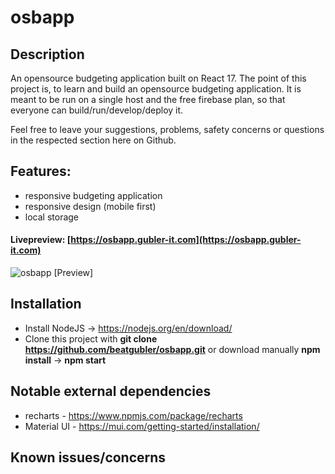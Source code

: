 # osbapp

## Description
An opensource budgeting application built on React 17.
The point of this project is, to learn and build an opensource budgeting application.
It is meant to be run on a single host and the free firebase plan, so that  everyone can build/run/develop/deploy it.

Feel free to leave your suggestions, problems, safety concerns or questions in the respected section here on Github.

## Features:
* responsive budgeting application
* responsive design (mobile first)
* local storage

#### Livepreview: [https://osbapp.gubler-it.com](https://osbapp.gubler-it.com)

![osbapp [Preview]](https://i.imgur.com/TomGIOH.png)

## Installation
* Install NodeJS -> https://nodejs.org/en/download/
* Clone this project with **git clone https://github.com/beatgubler/osbapp.git** or download manually
**npm install** -> **npm start**

## Notable external dependencies
* recharts - https://www.npmjs.com/package/recharts
* Material UI - https://mui.com/getting-started/installation/

## Known issues/concerns
